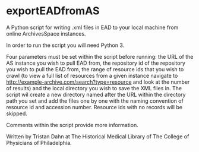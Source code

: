 # exportEADfromAS
A Python script for writing .xml files in EAD to your local machine from online ArchivesSpace instances.

In order to run the script you will need Python 3.

Four parameters must be set within the script before running: the URL of the AS instance you wish to pull EAD from, the repository id of the repository you wish to pull the EAD from, the range of resource ids that you wish to crawl (to view a full list of resources from a given instance navigate to http://example-archive.com/search?type=resource and look at the number of results) and the local directory you wish to save the XML files in. The script wil create a new directory named after the URL within the directory path you set and add the files one by one with the naming convention of resource id and accession number. Resource ids with no records will be skipped.

Comments within the script provide more information.

Written by Tristan Dahn at The Historical Medical Library of The College of Physicians of Philadelphia.
